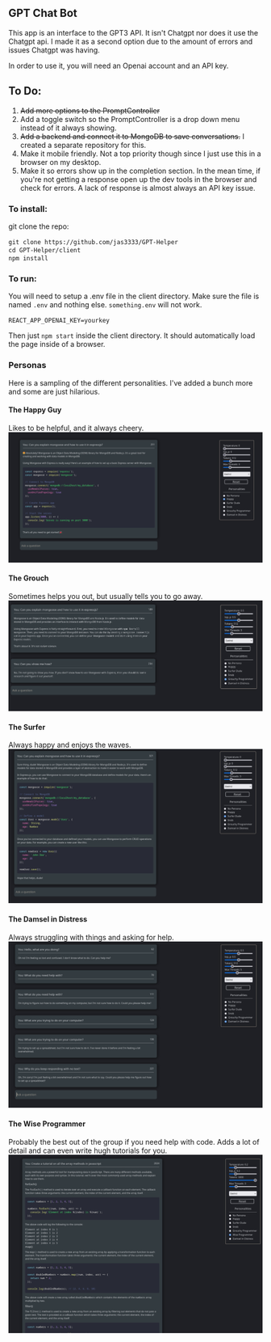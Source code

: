 ## GPT Chat Bot

This app is an interface to the GPT3 API. It isn't Chatgpt nor does it use the Chatgpt api.
I made it as a second option due to the amount of errors and issues Chatgpt was having.

In order to use it, you will need an Openai account and an API key.

## To Do:

1. ~~Add more options to the PromptController~~
2. Add a toggle switch so the PromptController is a drop down menu instead of it always showing.
3. ~~Add a backend and connect it to MongoDB to save conversations.~~
   I created a separate repository for this.
4. Make it mobile friendly. Not a top priority though since I just use this in a browser on my desktop.
5. Make it so errors show up in the completion section. In the mean time, if you're not getting a response open
   up the dev tools in the browser and check for errors. A lack of response is almost always an API key issue.

### To install:

git clone the repo:

```
git clone https://github.com/jas3333/GPT-Helper
cd GPT-Helper/client
npm install
```

### To run:

You will need to setup a .env file in the client directory. Make sure the file is named `.env` and nothing else.
`something.env` will not work.

```
REACT_APP_OPENAI_KEY=yourkey
```

Then just `npm start` inside the client directory. It should automatically load the page inside of a browser.

### Personas

Here is a sampling of the different personalities. I've added a bunch more and some are just hilarious.

#### The Happy Guy

Likes to be helpful, and it always cheery.
![](images/happy.png)

#### The Grouch

Sometimes helps you out, but usually tells you to go away.
![](images/grouch.png)

#### The Surfer

Always happy and enjoys the waves.
![](images/surfer.png)

#### The Damsel in Distress

Always struggling with things and asking for help.
![](images/damsel.png)

#### The Wise Programmer

Probably the best out of the group if you need help with code. Adds a lot of detail and can even write hugh tutorials for you.
![](images/wise.png)
